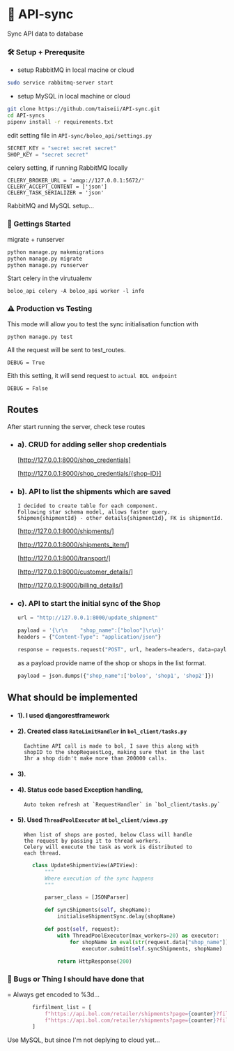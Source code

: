# 📡 API-sync

Sync API data to database

### 🛠️ Setup + Prerequsite
- setup RabbitMQ in local macine or cloud
```sh
sudo service rabbitmq-server start
```
- setup MySQL in local machine or cloud

```sh
git clone https://github.com/taiseii/API-sync.git
cd API-syncs
pipenv install -r requirements.txt
```
edit setting file in `API-sync/boloo_api/settings.py`
```py
SECRET_KEY = "secret secret secret"
SHOP_KEY = "secret secret"
```
celery setting, if running RabbitMQ locally
```
CELERY_BROKER_URL = 'amqp://127.0.0.1:5672/'
CELERY_ACCEPT_CONTENT = ['json']
CELERY_TASK_SERIALIZER = 'json'
```
RabbitMQ and MySQL setup...

### 🍭 Gettings Started
migrate + runserver
```py
python manage.py makemigrations
python manage.py migrate
python manage.py runserver
```
Start celery in the virutualenv
```
boloo_api celery -A boloo_api worker -l info
```

### ⚠️ Production vs Testing 
This mode will allow you to test the sync 
initialisation function with 
```
python manage.py test
```

All the request will be sent to test_routes.
```
DEBUG = True
```
Eith this setting, it will send request to `actual BOL endpoint`
```
DEBUG = False
```


## Routes
After start running the server, check tese routes
- ### a). CRUD for adding seller shop credentials
  [http://127.0.0.1:8000/shop_credentials]

  [http://127.0.0.1:8000/shop_credentials/{shop-ID}]

- ### b). API to list the shipments which are saved
      I decided to create table for each component.
      Following star schema model, allows faster query.
      Shipmen{shipmentId} - other details{shipmentId}, FK is shipmentId.
  [http://127.0.0.1:8000/shipments/]

  [http://127.0.0.1:8000/shipments_item/]

  [http://127.0.0.1:8000/transport/]

  [http://127.0.0.1:8000/customer_details/]

  [http://127.0.0.1:8000/billing_details/]

- ### c). API to start the initial sync of the Shop
  ```py
  url = "http://127.0.0.1:8000/update_shipment"

  payload = '{\r\n    "shop_name":["boloo"]\r\n}'
  headers = {"Content-Type": "application/json"}

  response = requests.request("POST", url, headers=headers, data=payload)
  ```
  as a payload provide name of the shop or shops in the list format.
  ```py
  payload = json.dumps({"shop_name":['boloo', 'shop1', 'shop2']})
  ```


## What should be implemented
- #### 1).  I used djangorestframework
- #### 2).  Created class `RateLimitHandler` in `bol_client/tasks.py` 
        Eachtime API call is made to bol, I save this along with 
        shopID to the shopRequestLog, making sure that in the last 
        1hr a shop didn't make more than 200000 calls. 
- #### 3).
- #### 4). Status code based Exception handling, 
        Auto token refresh at `RequestHandler` in `bol_client/tasks.py`
- #### 5). Used `ThreadPoolExecutor` at `bol_client/views.py`
        When list of shops are posted, below Class will handle 
        the request by passing it to thread workers. 
        Celery will execute the task as work is distributed to 
        each thread. 
```py
        class UpdateShipmentView(APIView):
            """
            Where execution of the sync happens
            """

            parser_class = [JSONParser]

            def syncShipments(self, shopName):
                initialiseShipmentSync.delay(shopName)

            def post(self, request):
                with ThreadPoolExecutor(max_workers=20) as executor:
                    for shopName in eval(str(request.data["shop_name"])):
                        executor.submit(self.syncShipments, shopName)

                return HttpResponse(200)
```

### 🐞 Bugs or Thing I should have done that 

= Always get encoded to %3d...
```py
        firfilment_list = [
            f"https://api.bol.com/retailer/shipments?page={counter}?filfilment-method=FBR",
            f"https://api.bol.com/retailer/shipments?page={counter}?filfilment-method=FBB"
        ]
```
Use MySQL, but since I'm not deplying to cloud yet...